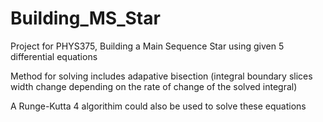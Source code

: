 # Building_MS_Star

Project for PHYS375, Building a Main Sequence Star using given 5 differential equations 

Method for solving includes adapative bisection (integral boundary slices width change depending on the rate of change of the solved integral)

A Runge-Kutta 4 algorithim could also be used to solve these equations
